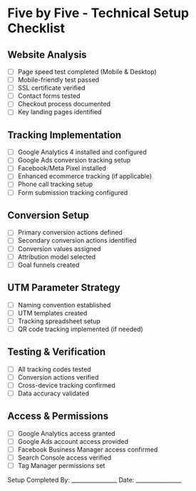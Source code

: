 # Five by Five - Technical Setup Checklist

## Website Analysis
- [ ] Page speed test completed (Mobile & Desktop)
- [ ] Mobile-friendly test passed
- [ ] SSL certificate verified
- [ ] Contact forms tested
- [ ] Checkout process documented
- [ ] Key landing pages identified

## Tracking Implementation
- [ ] Google Analytics 4 installed and configured
- [ ] Google Ads conversion tracking setup
- [ ] Facebook/Meta Pixel installed
- [ ] Enhanced ecommerce tracking (if applicable)
- [ ] Phone call tracking setup
- [ ] Form submission tracking configured

## Conversion Setup
- [ ] Primary conversion actions defined
- [ ] Secondary conversion actions identified
- [ ] Conversion values assigned
- [ ] Attribution model selected
- [ ] Goal funnels created

## UTM Parameter Strategy
- [ ] Naming convention established
- [ ] UTM templates created
- [ ] Tracking spreadsheet setup
- [ ] QR code tracking implemented (if needed)

## Testing & Verification
- [ ] All tracking codes tested
- [ ] Conversion actions verified
- [ ] Cross-device tracking confirmed
- [ ] Data accuracy validated

## Access & Permissions
- [ ] Google Analytics access granted
- [ ] Google Ads account access provided
- [ ] Facebook Business Manager access confirmed
- [ ] Search Console access verified
- [ ] Tag Manager permissions set

Setup Completed By: ________________
Date: ________________
